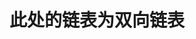 <!--
 * @Author: your name
 * @Date: 2020-12-01 18:04:26
 * @LastEditTime: 2020-12-01 18:05:04
 * @LastEditors: Please set LastEditors
 * @Description: In User Settings Edit
 * @FilePath: /practice/sort/list/Readme.md
-->
# 此处的链表为双向链表
#
#